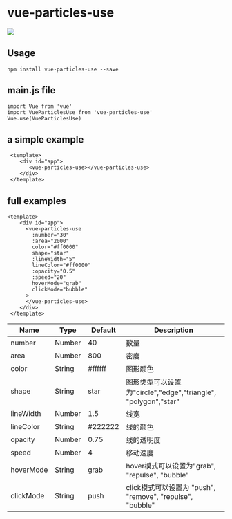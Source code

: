 # vue-particles-use

![](./src/assets/bg.png)

## Usage
`npm install vue-particles-use --save`

## main.js file
```
import Vue from 'vue'
import VueParticlesUse from 'vue-particles-use'
Vue.use(VueParticlesUse)
```

## a simple example
```
 <template>
    <div id="app">
       <vue-particles-use></vue-particles-use>
    </div>
 </template>
``` 

## full examples
```
<template>
    <div id="app">
      <vue-particles-use
        :number="30"
        :area="2000"
        color="#ff0000"
        shape="star"
        :lineWidth="5"
        lineColor="#ff0000"
        :opacity="0.5"
        :speed="20"
        hoverMode="grab"
        clickMode="bubble"
      >
      </vue-particles-use>
    </div>
 </template>
 ```
 <table>
    <thead>
        <tr>
            <th>Name</th>
            <th>Type</th>
            <th>Default</th>
            <th>Description</th>
        </tr>
    </thead>
    <tbody>
       <tr>
         <td>number</td> 
         <td>Number</td> 
         <td>40</td> 
         <td>数量</td> 
       </tr>
       <tr>
         <td>area</td> 
         <td>Number</td> 
         <td>800</td> 
         <td>密度</td> 
       </tr>
       <tr>
         <td>color</td> 
         <td>String</td> 
         <td>#ffffff</td> 
         <td>图形颜色</td> 
       </tr>
       <tr>
         <td>shape</td> 
         <td>String</td> 
         <td>star</td> 
         <td>图形类型可以设置为"circle","edge","triangle", "polygon","star"</td> 
       </tr>
       <tr>
         <td>lineWidth</td> 
         <td>Number</td> 
         <td>1.5</td> 
         <td>线宽</td> 
       </tr>
       <tr>
         <td>lineColor</td> 
         <td>String</td> 
         <td>#222222</td> 
         <td>线的颜色</td> 
       </tr>
       <tr>
         <td>opacity</td> 
         <td>Number</td> 
         <td>0.75</td> 
         <td>线的透明度</td> 
       </tr>
       <tr>
         <td>speed</td> 
         <td>Number</td> 
         <td>4</td> 
         <td>移动速度</td> 
       </tr>
       <tr>
         <td>hoverMode</td> 
         <td>String</td> 
         <td>grab</td> 
         <td>hover模式可以设置为"grab", "repulse", "bubble"</td> 
       </tr>
       <tr>
         <td>clickMode</td> 
         <td>String</td> 
         <td>push</td> 
         <td>click模式可以设置为 "push", "remove", "repulse", "bubble"</td> 
       </tr>
    </tbody>
</table>
